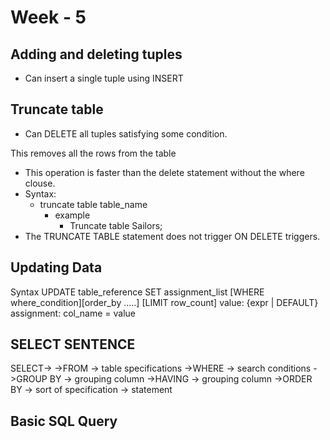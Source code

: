 # Week - 5

## Adding and deleting tuples
- Can insert a single tuple using INSERT
## Truncate table
- Can DELETE all tuples satisfying some condition.

This removes all the rows from the table
- This operation is faster than the delete statement without the where clouse.
- Syntax:
  - truncate table table_name
    - example
      - Truncate table Sailors;
- The TRUNCATE TABLE statement does not trigger ON DELETE triggers.

## Updating Data
Syntax
UPDATE table_reference SET assignment_list [WHERE where_condition][order_by .....] [LIMIT row_count] value: {expr | DEFAULT} assignment: col_name = value

## SELECT SENTENCE
SELECT->
->FROM -> table specifications
->WHERE -> search conditions
->GROUP BY -> grouping column
->HAVING -> grouping column
->ORDER BY -> sort of specification
-> statement

## Basic SQL Query


